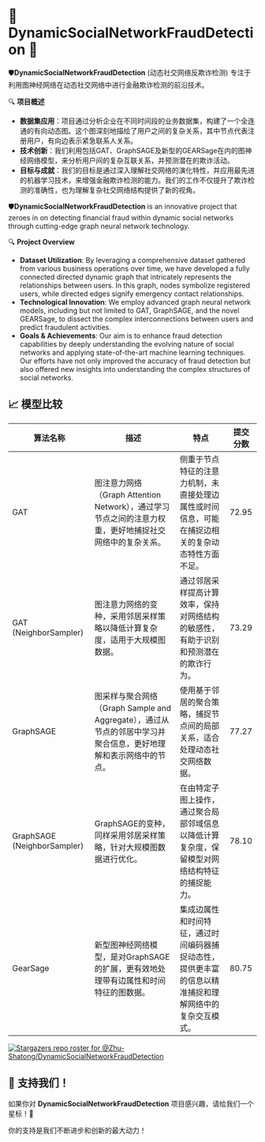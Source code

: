 # 🚀 DynamicSocialNetworkFraudDetection 🚀

🛡️**DynamicSocialNetworkFraudDetection** (动态社交网络反欺诈检测) 专注于利用图神经网络在动态社交网络中进行金融欺诈检测的前沿技术。

🔍 **项目概述**

- **数据集应用**：项目通过分析企业在不同时间段的业务数据集，构建了一个全连通的有向动态图。这个图深刻地描绘了用户之间的复杂关系，其中节点代表注册用户，有向边表示紧急联系人关系。
- **技术创新**：我们利用包括GAT、GraphSAGE及新型的GEARSage在内的图神经网络模型，来分析用户间的复杂互联关系，并预测潜在的欺诈活动。
- **目标与成就**：我们的目标是通过深入理解社交网络的演化特性，并应用最先进的机器学习技术，来增强金融欺诈检测的能力。我们的工作不仅提升了欺诈检测的准确性，也为理解复杂社交网络结构提供了新的视角。

🛡️**DynamicSocialNetworkFraudDetection** is an innovative project that zeroes in on detecting financial fraud within dynamic social networks through cutting-edge graph neural network technology.

🔍 **Project Overview**

- **Dataset Utilization**: By leveraging a comprehensive dataset gathered from various business operations over time, we have developed a fully connected directed dynamic graph that intricately represents the relationships between users. In this graph, nodes symbolize registered users, while directed edges signify emergency contact relationships.
- **Technological Innovation**: We employ advanced graph neural network models, including but not limited to GAT, GraphSAGE, and the novel GEARSage, to dissect the complex interconnections between users and predict fraudulent activities.
- **Goals & Achievements**: Our aim is to enhance fraud detection capabilities by deeply understanding the evolving nature of social networks and applying state-of-the-art machine learning techniques. Our efforts have not only improved the accuracy of fraud detection but also offered new insights into understanding the complex structures of social networks.



## 📈 模型比较

| 算法名称                    | 描述                                                         | 特点                                                         | 提交分数 |
| --------------------------- | ------------------------------------------------------------ | ------------------------------------------------------------ | -------- |
| GAT                         | 图注意力网络（Graph Attention Network），通过学习节点之间的注意力权重，更好地捕捉社交网络中的复杂关系。 | 侧重于节点特征的注意力机制，未直接处理边属性或时间信息，可能在捕捉边相关的复杂动态特性方面不足。 | 72.95    |
| GAT (NeighborSampler)       | 图注意力网络的变种，采用邻居采样策略以降低计算复杂度，适用于大规模图数据。 | 通过邻居采样提高计算效率，保持对网络结构的敏感性，有助于识别和预测潜在的欺诈行为。 | 73.29    |
| GraphSAGE                   | 图采样与聚合网络（Graph Sample and Aggregate），通过从节点的邻居中学习并聚合信息，更好地理解和表示网络中的节点。 | 使用基于邻居的聚合策略，捕捉节点间的局部关系，适合处理动态社交网络数据。 | 77.27    |
| GraphSAGE (NeighborSampler) | GraphSAGE的变种，同样采用邻居采样策略，针对大规模图数据进行优化。 | 在由特定子图上操作，通过聚合局部邻域信息以降低计算复杂度，保留模型对网络结构特征的捕捉能力。 | 78.10    |
| GearSage                    | 新型图神经网络模型，是对GraphSAGE的扩展，更有效地处理带有边属性和时间特征的图数据。 | 集成边属性和时间特征，通过时间编码器捕捉动态性，提供更丰富的信息以精准捕捉和理解网络中的复杂交互模式。 | 80.75    |

[![Stargazers repo roster for @Zhu-Shatong/DynamicSocialNetworkFraudDetection](https://reporoster.com/stars/dark/Zhu-Shatong/DynamicSocialNetworkFraudDetection)](https://github.com/Zhu-Shatong/DynamicSocialNetworkFraudDetection/stargazers)

## 🌟 支持我们！

如果你对 **DynamicSocialNetworkFraudDetection** 项目感兴趣，请给我们一个星标！🌟

你的支持是我们不断进步和创新的最大动力！

